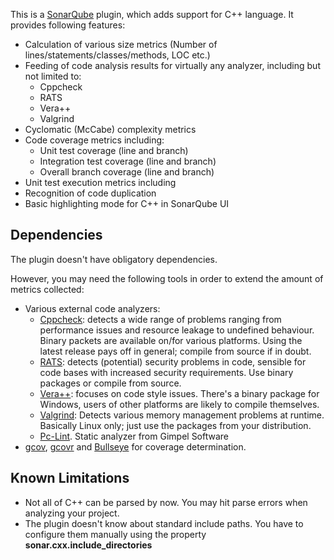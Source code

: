 This is a [SonarQube](http://www.sonarqube.org/) plugin, which adds support for C++ language. It provides following features:

- Calculation of various size metrics (Number of lines/statements/classes/methods, LOC etc.)
- Feeding of code analysis results for virtually any analyzer, including but not limited to:
  - Cppcheck
  - RATS
  - Vera++
  - Valgrind
- Cyclomatic (McCabe) complexity metrics
- Code coverage metrics including:
  - Unit test coverage (line and branch)
  - Integration test coverage (line and branch)
  - Overall branch coverage (line and branch)
- Unit test execution metrics including
- Recognition of code duplication
- Basic highlighting mode for C++ in SonarQube UI

## Dependencies
The plugin doesn't have obligatory dependencies.

However, you may need the following tools in order to extend 
the amount of metrics collected:

- Various external code analyzers:
  - [Cppcheck](http://cppcheck.sourceforge.net/): detects a wide range of problems ranging from performance issues and resource leakage to undefined behaviour. Binary packets are available on/for various platforms. Using the latest release pays off in general; compile from source if in doubt.
  - [RATS](https://www.fortify.com/ssa-elements/threat-intelligence/rats.html): detects (potential) security problems in code, sensible for code bases with increased security requirements. Use binary packages or compile from source.
  - [Vera++](http://www.inspirel.com/vera/): focuses on code style issues. There's a binary package for Windows, users of other platforms are likely to compile themselves.
  - [Valgrind](http://valgrind.org/): Detects various memory management problems at runtime. Basically Linux only; just use the packages from your distribution.
  - [Pc-Lint](http://www.gimpel.com/html/pcl.htm). Static analyzer from Gimpel Software
- [gcov](http://gcc.gnu.org/onlinedocs/gcc/Gcov.html), [gcovr](https://software.sandia.gov/trac/fast/wiki/gcovr) and [Bullseye](http://www.bullseye.com/) for coverage determination.   

## Known Limitations
- Not all of C++ can be parsed by now. You may hit parse errors when analyzing your project.
- The plugin doesn't know about standard include paths. You have to configure them manually using the property **sonar.cxx.include_directories**
 